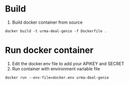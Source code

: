 # Build
1. Build docker container from source
```
docker build -t urma-deal-genie -f Dockerfile .
```
# Run docker container
1. Edit the docker.env file to add your APIKEY and SECRET
1. Run container with environment variable file
```
docker run --env-file=docker.env urma-deal-genie
```